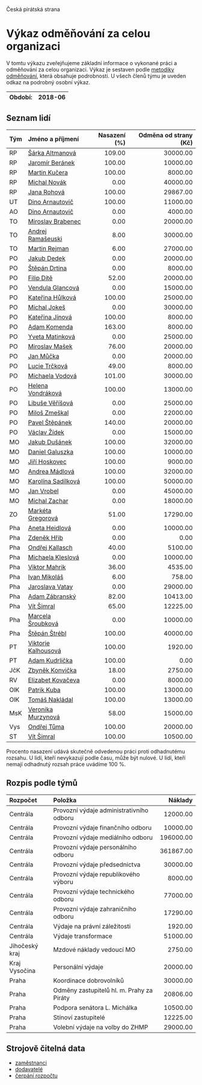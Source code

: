 Česká pirátská strana

Výkaz odměňování za celou organizaci
===========================

V tomtu výkazu zveřejňujeme základní informace o vykonané práci a odměňování
za celou organizaci. Výkaz je sestaven podle [metodiky odměňování][metodika],
která obsahuje podrobnosti. U všech členů týmu je uveden odkaz na podrobný osobní výkaz.

Období:                  | 2018-06
-----------------------  | --------------------


Seznam lidí
--------------

| Tým   | Jméno a příjmení                                                  |   Nasazení (%) |   Odměna od strany (Kč) |
|:------|:------------------------------------------------------------------|---------------:|------------------------:|
| RP    | [Šárka Altmanová](../../tymy/RP/2018/06/sarka-altmanova/)         |         109.00 |                30000.00 |
| RP    | [Jaromír Beránek](../../tymy/RP/2018/06/jaromir-beranek/)         |         100.00 |                10000.00 |
| RP    | [Martin Kučera](../../tymy/RP/2018/06/martin-kucera/)             |         100.00 |                 8000.00 |
| RP    | [Michal Novák](../../tymy/RP/2018/06/michal-novak/)               |           0.00 |                40000.00 |
| RP    | [Jana Rohová](../../tymy/RP/2018/06/jana-rohova/)                 |         100.00 |                29867.00 |
| UT    | [Dino Arnautovič](../../tymy/UT/2018/06/dino-arnautovic/)         |         100.00 |                11000.00 |
| AO    | [Dino Arnautovič](../../tymy/AO/2018/06/dino-arnautovic/)         |           0.00 |                 4000.00 |
| TO    | [Miroslav Brabenec](../../tymy/TO/2018/06/miroslav-brabenec/)     |           0.00 |                20000.00 |
| TO    | [Andrej Ramašeuski](../../tymy/TO/2018/06/andrej-ramaseuski/)     |           8.00 |                30000.00 |
| TO    | [Martin Rejman](../../tymy/TO/2018/06/martin-rejman/)             |           6.00 |                27000.00 |
| PO    | [Jakub Dedek](../../tymy/PO/2018/06/jakub-dedek/)                 |           0.00 |                20000.00 |
| PO    | [Štěpán Drtina](../../tymy/PO/2018/06/stepan-drtina/)             |           0.00 |                 8000.00 |
| PO    | [Filip Dítě](../../tymy/PO/2018/06/filip-dite/)                   |          52.00 |                20000.00 |
| PO    | [Vendula Glancová](../../tymy/PO/2018/06/vendula-glancova/)       |           0.00 |                15000.00 |
| PO    | [Kateřina Hůlková](../../tymy/PO/2018/06/katerina-hulkova/)       |         100.00 |                25000.00 |
| PO    | [Michal Jokeš](../../tymy/PO/2018/06/michal-jokes/)               |           0.00 |                30000.00 |
| PO    | [Kateřina Jínová](../../tymy/PO/2018/06/katerina-jinova/)         |         100.00 |                 8000.00 |
| PO    | [Adam Komenda](../../tymy/PO/2018/06/adam-komenda/)               |         163.00 |                 8000.00 |
| PO    | [Yveta Matinková](../../tymy/PO/2018/06/yveta-matinkova/)         |           0.00 |                25000.00 |
| PO    | [Miroslav Mašek](../../tymy/PO/2018/06/miroslav-masek/)           |          76.00 |                20000.00 |
| PO    | [Jan Můčka](../../tymy/PO/2018/06/jan-mucka/)                     |           0.00 |                20000.00 |
| PO    | [Lucie Trčková](../../tymy/PO/2018/06/lucie-trckova/)             |          49.00 |                 8000.00 |
| PO    | [Michaela Vodová](../../tymy/PO/2018/06/michaela-vodova/)         |         101.00 |                30000.00 |
| PO    | [Helena Vondráková](../../tymy/PO/2018/06/helena-vondrakova/)     |         100.00 |                13000.00 |
| PO    | [Libuše Věříšová](../../tymy/PO/2018/06/libuse-verisova/)         |           0.00 |                25000.00 |
| PO    | [Miloš Zmeškal](../../tymy/PO/2018/06/milos-zmeskal/)             |           0.00 |                22000.00 |
| PO    | [Pavel Štěpánek](../../tymy/PO/2018/06/pavel-stepanek/)           |         140.00 |                20000.00 |
| PO    | [Václav Žídek](../../tymy/PO/2018/06/vaclav-zidek/)               |           0.00 |                15000.00 |
| MO    | [Jakub Dušánek](../../tymy/MO/2018/06/jakub-dusanek/)             |         100.00 |                32000.00 |
| MO    | [Daniel Galuszka](../../tymy/MO/2018/06/daniel-galuszka/)         |         100.00 |                10000.00 |
| MO    | [Jiří Hoskovec](../../tymy/MO/2018/06/jiri-hoskovec/)             |         100.00 |                 9000.00 |
| MO    | [Andrea Mádlová](../../tymy/MO/2018/06/andrea-madlova/)           |         100.00 |                32000.00 |
| MO    | [Karolína Sadílková](../../tymy/MO/2018/06/karolina-sadilkova/)   |         100.00 |                50000.00 |
| MO    | [Jan Vrobel](../../tymy/MO/2018/06/jan-vrobel/)                   |           0.00 |                45000.00 |
| MO    | [Michal Zachar](../../tymy/MO/2018/06/michal-zachar/)             |           0.00 |                18000.00 |
| ZO    | [Markéta Gregorová](../../tymy/ZO/2018/06/marketa-gregorova/)     |          51.00 |                17290.00 |
| Pha   | [Aneta Heidlová](../../tymy/Pha/2018/06/aneta-heidlova/)          |           0.00 |                10000.00 |
| Pha   | [Zdeněk Hřib](../../tymy/Pha/2018/06/zdenek-hrib/)                |           0.00 |                    0.00 |
| Pha   | [Ondřej Kallasch](../../tymy/Pha/2018/06/ondrej-kallasch/)        |          40.00 |                 5100.00 |
| Pha   | [Michaela Kleslová](../../tymy/Pha/2018/06/michaela-kleslova/)    |           0.00 |                10000.00 |
| Pha   | [Viktor Mahrik](../../tymy/Pha/2018/06/viktor-mahrik/)            |          36.00 |                 4535.00 |
| Pha   | [Ivan Mikoláš](../../tymy/Pha/2018/06/ivan-mikolas/)              |           6.00 |                  758.00 |
| Pha   | [Jaroslava Vatay](../../tymy/Pha/2018/06/jaroslava-vatay/)        |           0.00 |                29000.00 |
| Pha   | [Adam Zábranský](../../tymy/Pha/2018/06/adam-zabransky/)          |          82.00 |                10413.00 |
| Pha   | [Vít Šimral](../../tymy/Pha/2018/06/vit-simral/)                  |          65.00 |                12225.00 |
| Pha   | [Marcela Šroubková](../../tymy/Pha/2018/06/marcela-sroubkova/)    |           0.00 |                10000.00 |
| Pha   | [Štěpán Štrébl](../../tymy/Pha/2018/06/stepan-strebl/)            |         100.00 |                40000.00 |
| PT    | [Viktorie Kalhousová](../../tymy/PT/2018/06/viktorie-kalhousova/) |         100.00 |                 1920.00 |
| PT    | [Adam Kudrlička](../../tymy/PT/2018/06/adam-kudrlicka/)           |         100.00 |                    0.00 |
| JčK   | [Zbyněk Konvička](../../tymy/JčK/2018/06/zbynek-konvicka/)        |          18.00 |                 2750.00 |
| RV    | [Elizabet Kovačeva](../../tymy/RV/2018/06/elizabet-kovaceva/)     |           0.00 |                 8000.00 |
| OlK   | [Patrik Kuba](../../tymy/OlK/2018/06/patrik-kuba/)                |         100.00 |                13000.00 |
| OlK   | [Tomáš Nakládal](../../tymy/OlK/2018/06/tomas-nakladal/)          |         100.00 |                13000.00 |
| MsK   | [Veronika Murzynová](../../tymy/MsK/2018/06/veronika-murzynova/)  |          58.00 |                15000.00 |
| Vys   | [Ondřej Tůma](../../tymy/Vys/2018/06/ondrej-tuma/)                |         100.00 |                20000.00 |
| ST    | [Vít Šimral](../../tymy/ST/2018/06/vit-simral/)                   |         100.00 |                10500.00 |

Procento nasazení udává skutečně odvedenou práci proti odhadnutému rozsahu. 
U lidí, kteří nevykazují podle času, může být nulové. U lidí, kteří nemají odhadnutý rozsah
práce uvádíme 100 %.

Rozpis podle týmů
-----------------

| Rozpočet       | Položka                                   |   Náklady |
|:---------------|:------------------------------------------|----------:|
| Centrála       | Provozní výdaje administrativního odboru  |  12000.00 |
| Centrála       | Provozní výdaje finančního odboru         |  10000.00 |
| Centrála       | Provozní výdaje mediálního odboru         | 196000.00 |
| Centrála       | Provozní výdaje personálního odboru       | 361867.00 |
| Centrála       | Provozní výdaje předsednictva             |  30000.00 |
| Centrála       | Provozní výdaje republikového výboru      |   8000.00 |
| Centrála       | Provozní výdaje technického odboru        |  77000.00 |
| Centrála       | Provozní výdaje zahraničního odboru       |  17290.00 |
| Centrála       | Výdaje na právní záležitosti              |   1920.00 |
| Centrála       | Výdaje transformace                       |  51000.00 |
| Jihočeský kraj | Mzdové náklady vedoucí MO                 |   2750.00 |
| Kraj Vysočina  | Personální výdaje                         |  20000.00 |
| Praha          | Koordinace dobrovolníků                   |  30000.00 |
| Praha          | Odměny zastupitelů hl. m. Prahy za Piráty |  20806.00 |
| Praha          | Podpora senátora L. Michálka              |  10500.00 |
| Praha          | Stínoví zastupitelé                       |  12225.00 |
| Praha          | Volební výdaje na volby do ZHMP           |  29000.00 |

Strojově čitelná data
-------------------

* [zaměstnanci](zamestnanci.tsv)
* [dodavatelé](dodavatele.tsv)
* [čerpání rozpočtu](cerpani_rozpoctu.tsv)

[metodika]: https://redmine.pirati.cz/projects/po/wiki/Odmenovani

